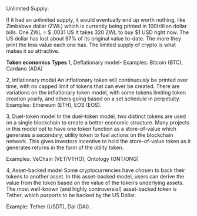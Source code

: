 Unlimited Supply:

If it had an unlimited supply, it would eventually end up worth nothing, like Zimbabwe dollar (ZWL) which is currently being printed in 100trillion dollar 
bills. One ZWL = $ .0031 US It takes 320 ZWL to buy $1 USD right now. The US dollar has lost about 97% of its original value to-date. 
The more they print the less value each one has. The limited supply of crypto is what makes it so attractive.


**Token economics Types**
1, Deflationary model-
   Examples: Bitcoin (BTC), Cardano (ADA)

2, Inflationary model
                    An inflationary token will continuously be printed over time, with no capped limit of tokens that can ever be created. 
                    There are variations on the inflationary token model, with some tokens limiting token creation yearly, 
                    and others going based on a set schedule in perpetuity. 
                    Examples: Ethereum (ETH), EOS (EOS).
                    
3, Duel-token model
In the duel-token model, two distinct tokens are used on a single blockchain to create a better economic structure. Many projects in this model opt to have one token function as a store-of-value which generates a secondary, utility token to fuel actions on the blockchain network. This gives investors incentive to hold the store-of-value token as it generates returns in the form of the utility token.

Examples: VeChain (VET/VTHO), Ontology (ONT/ONG)

4, Asset-backed model
Some cryptocurrencies have chosen to back their tokens to another asset. In this asset-backed model, users can derive the value from the token based on the value of the token’s underlying assets. The most well-known (and highly controversial) asset-backed token is Tether, which purports to be backed by the US Dollar.

Example: Tether (USDT), Dai (DAI).                    
